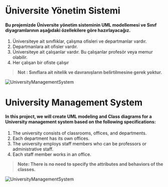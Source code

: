 # Üniversite Yönetim Sistemi

#### Bu projemizde Üniversite yönetim sisteminin UML modellemesi ve Sınıf diyagramlarının aşağıdaki özellekilere göre hazırlayacağız.

1. Üniversiteye ait sınıflıklar, çalışma ofisleri ve departmanlar vardır.
2. Departmanlara ait ofisler vardır.
3. Üniversiteye ait çalışanlar vardır. Bu çalışanlar profesör veya memur olabilir.
4. Her çalışan bir ofiste çalışır

> **Not : Sınıflara ait nitelik ve davranışların belirtilmesine gerek yoktur.**

![UniversityManagementSystem](https://github.com/Volkanguder/OOP/assets/67462858/05e1636a-0122-4b88-952e-de9bb561b2eb)



# University Management System
#### In this project, we will create UML modeling and Class diagrams for a University management system based on the following specifications:
1. The university consists of classrooms, offices, and departments.
2. Each department has its own offices.
3. The university employs staff members who can be professors or administrative staff.
4. Each staff member works in an office.

> **Note: There is no need to specify the attributes and behaviors of the classes.**

![UniversityManagementSystem](https://github.com/Volkanguder/OOP/assets/67462858/05e1636a-0122-4b88-952e-de9bb561b2eb)
